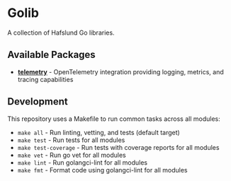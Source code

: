 # Golib

A collection of Hafslund Go libraries.

## Available Packages

- **[telemetry](./telemetry)** - OpenTelemetry integration providing logging, metrics, and tracing capabilities

## Development

This repository uses a Makefile to run common tasks across all modules:

- `make all` - Run linting, vetting, and tests (default target)
- `make test` - Run tests for all modules
- `make test-coverage` - Run tests with coverage reports for all modules
- `make vet` - Run go vet for all modules
- `make lint` - Run golangci-lint for all modules
- `make fmt` - Format code using golangci-lint for all modules

